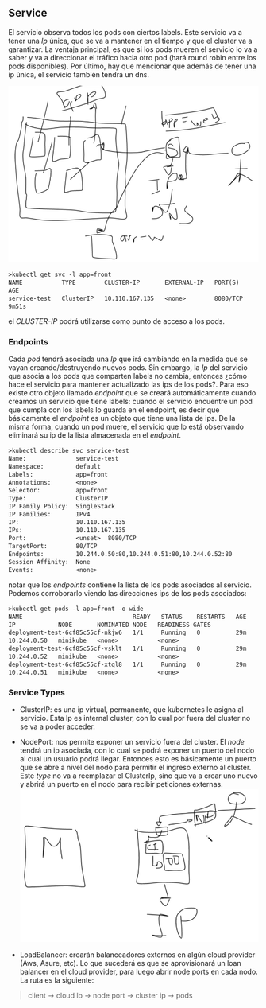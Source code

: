 ## Service

El servicio observa todos los pods con ciertos labels. Este servicio va a tener una _Ip_ única, que se va a mantener en
el tiempo y que el cluster va a garantizar. La ventaja principal, es que si los pods mueren el servicio lo va a saber y
va a direccionar el tráfico hacia otro pod (hará round robin entre los pods disponibles). Por último, hay que mencionar
que además de tener una ip única, el servicio también tendrá un dns.

![service](https://github.com/jorgejcabrera/Kubernetes/blob/main/6-Service/img/basic.png)

```shell
>kubectl get svc -l app=front
NAME           TYPE        CLUSTER-IP       EXTERNAL-IP   PORT(S)    AGE
service-test   ClusterIP   10.110.167.135   <none>        8080/TCP   9m51s
```

el _CLUSTER-IP_ podrá utilizarse como punto de acceso a los pods.

### Endpoints

Cada _pod_ tendrá asociada una _Ip_ que irá cambiando en la medida que se vayan creando/destruyendo nuevos pods. Sin
embargo, la _Ip_ del servicio que asocia a los pods que comparten labels no cambia, entonces ¿cómo hace el servicio para
mantener actualizado las ips de los pods?. Para eso existe otro objeto llamado _endpoint_ que se creará automáticamente
cuando creamos un servicio que tiene labels: cuando el servicio encuentre un pod que cumpla con los labels lo guarda en
el endpoint, es decir que básicamente el _endpoint_ es un objeto que tiene una lista de ips. De la misma forma, cuando
un pod muere, el servicio que lo está observando eliminará su ip de la lista almacenada en el _endpoint_.

```shell
>kubectl describe svc service-test
Name:              service-test
Namespace:         default
Labels:            app=front
Annotations:       <none>
Selector:          app=front
Type:              ClusterIP
IP Family Policy:  SingleStack
IP Families:       IPv4
IP:                10.110.167.135
IPs:               10.110.167.135
Port:              <unset>  8080/TCP
TargetPort:        80/TCP
Endpoints:         10.244.0.50:80,10.244.0.51:80,10.244.0.52:80
Session Affinity:  None
Events:            <none>
```

notar que los _endpoints_ contiene la lista de los pods asociados al servicio. Podemos corroborarlo viendo las
direcciones ips de los pods asociados:

```shell
>kubectl get pods -l app=front -o wide
NAME                               READY   STATUS    RESTARTS   AGE   IP            NODE       NOMINATED NODE   READINESS GATES
deployment-test-6cf85c55cf-nkjw6   1/1     Running   0          29m   10.244.0.50   minikube   <none>           <none>
deployment-test-6cf85c55cf-vsklt   1/1     Running   0          29m   10.244.0.52   minikube   <none>           <none>
deployment-test-6cf85c55cf-xtql8   1/1     Running   0          29m   10.244.0.51   minikube   <none>           <none>
```

### Service Types

- ClusterIP: es una ip virtual, permanente, que kubernetes le asigna al servicio. Esta Ip es internal cluster, con lo
  cual por fuera del cluster no se va a poder acceder.

- NodePort: nos permite exponer un servicio fuera del cluster. El _node_ tendrá un ip asociada, con lo cual se podrá
  exponer un puerto del nodo al cual un usuario podrá llegar. Entonces esto es básicamente un puerto que se abre a nivel
  del nodo para permitir el ingreso externo al cluster. Este _type_ no va a reemplazar el ClusterIp, sino que va a crear
  uno nuevo y abrirá un puerto en el nodo para recibir peticiones externas.
  ![service](https://github.com/jorgejcabrera/Kubernetes/blob/main/6-Service/img/node_port.png)

- LoadBalancer: crearán balanceadores externos en algún cloud provider (Aws, Asure, etc). Lo que sucederá es
  que se aprovisionará un loan balancer en el cloud provider, para luego abrir node ports en cada nodo. La ruta es la
  siguiente:

> client -> cloud lb -> node port -> cluster ip -> pods

